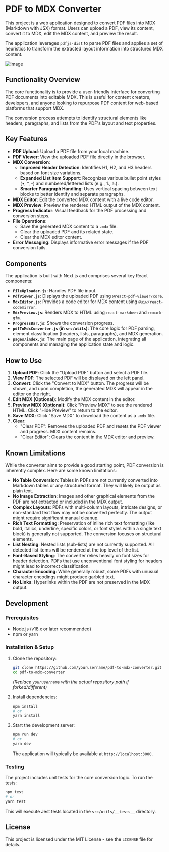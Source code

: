 # PDF to MDX Converter

This project is a web application designed to convert PDF files into MDX (Markdown with JSX) format. Users can upload a PDF, view its content, convert it to MDX, edit the MDX content, and preview the result.

The application leverages `pdfjs-dist` to parse PDF files and applies a set of heuristics to transform the extracted layout information into structured MDX content.

![image](https://github.com/user-attachments/assets/22ee8184-d2f7-4878-8879-a785735fbfa6)

## Functionality Overview

The core functionality is to provide a user-friendly interface for converting PDF documents into editable MDX. This is useful for content creators, developers, and anyone looking to repurpose PDF content for web-based platforms that support MDX.

The conversion process attempts to identify structural elements like headers, paragraphs, and lists from the PDF's layout and text properties.

## Key Features

- **PDF Upload**: Upload a PDF file from your local machine.
- **PDF Viewer**: View the uploaded PDF file directly in the browser.
- **MDX Conversion**:
    - **Improved Header Detection**: Identifies H1, H2, and H3 headers based on font size variations.
    - **Expanded List Item Support**: Recognizes various bullet point styles (•, *, -) and numbered/lettered lists (e.g., 1., a.).
    - **Smarter Paragraph Handling**: Uses vertical spacing between text blocks to better identify and separate paragraphs.
- **MDX Editor**: Edit the converted MDX content with a live code editor.
- **MDX Preview**: Preview the rendered HTML output of the MDX content.
- **Progress Indicator**: Visual feedback for the PDF processing and conversion steps.
- **File Operations**:
    - Save the generated MDX content to a `.mdx` file.
    - Clear the uploaded PDF and its related state.
    - Clear the MDX editor content.
- **Error Messaging**: Displays informative error messages if the PDF conversion fails.

## Components

The application is built with Next.js and comprises several key React components:

-   **`FileUploader.js`**: Handles PDF file input.
-   **`PdfViewer.js`**: Displays the uploaded PDF using `@react-pdf-viewer/core`.
-   **`MdxEditor.js`**: Provides a code editor for MDX content using `@uiw/react-codemirror`.
-   **`MdxPreview.js`**: Renders MDX to HTML using `react-markdown` and `remark-gfm`.
-   **`ProgressBar.js`**: Shows the conversion progress.
-   **`pdfToMdxConverter.js` (in `src/utils`)**: The core logic for PDF parsing, element classification (headers, lists, paragraphs), and MDX generation.
-   **`pages/index.js`**: The main page of the application, integrating all components and managing the application state and logic.

## How to Use

1.  **Upload PDF**: Click the "Upload PDF" button and select a PDF file.
2.  **View PDF**: The selected PDF will be displayed on the left panel.
3.  **Convert**: Click the "Convert to MDX" button. The progress will be shown, and upon completion, the generated MDX will appear in the editor on the right.
4.  **Edit MDX (Optional)**: Modify the MDX content in the editor.
5.  **Preview MDX (Optional)**: Click "Preview MDX" to see the rendered HTML. Click "Hide Preview" to return to the editor.
6.  **Save MDX**: Click "Save MDX" to download the content as a `.mdx` file.
7.  **Clear**:
    *   "Clear PDF": Removes the uploaded PDF and resets the PDF viewer and progress. MDX content remains.
    *   "Clear Editor": Clears the content in the MDX editor and preview.

## Known Limitations

While the converter aims to provide a good starting point, PDF conversion is inherently complex. Here are some known limitations:

-   **No Table Conversion**: Tables in PDFs are not currently converted into Markdown tables or any structured format. They will likely be output as plain text.
-   **No Image Extraction**: Images and other graphical elements from the PDF are not extracted or included in the MDX output.
-   **Complex Layouts**: PDFs with multi-column layouts, intricate designs, or non-standard text flow may not be converted perfectly. The output might require significant manual cleanup.
-   **Rich Text Formatting**: Preservation of inline rich text formatting (like bold, italics, underline, specific colors, or font styles within a single text block) is generally not supported. The conversion focuses on structural elements.
-   **List Nesting**: Nested lists (sub-lists) are not currently supported. All detected list items will be rendered at the top level of the list.
-   **Font-Based Styling**: The converter relies heavily on font sizes for header detection. PDFs that use unconventional font styling for headers might lead to incorrect classification.
-   **Character Encoding**: While generally robust, some PDFs with unusual character encodings might produce garbled text.
-   **No Links**: Hyperlinks within the PDF are not preserved in the MDX output.

## Development

### Prerequisites
- Node.js (v18.x or later recommended)
- npm or yarn

### Installation & Setup

1.  Clone the repository:
    ```bash
    git clone https://github.com/yourusername/pdf-to-mdx-converter.git 
    cd pdf-to-mdx-converter
    ```
    *(Replace `yourusername` with the actual repository path if forked/different)*

2.  Install dependencies:
    ```bash
    npm install
    # or
    yarn install
    ```

3.  Start the development server:
    ```bash
    npm run dev
    # or
    yarn dev
    ```
    The application will typically be available at `http://localhost:3000`.

### Testing

The project includes unit tests for the core conversion logic. To run the tests:

```bash
npm test
# or
yarn test
```
This will execute Jest tests located in the `src/utils/__tests__` directory.

## License

This project is licensed under the MIT License - see the `LICENSE` file for details.

